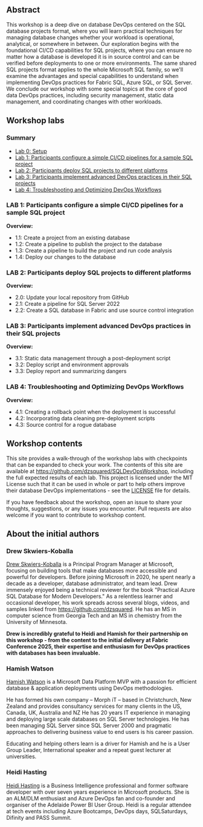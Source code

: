 
## Abstract

This workshop is a deep dive on database DevOps centered on the SQL database projects format, where you will learn practical techniques for managing database changes whether your workload is operational, analytical, or somewhere in between. Our exploration begins with the foundational CI/CD capabilities for SQL projects, where you can ensure no matter how a database is developed it is in source control and can be verified before deployments to one or more environments. The same shared SQL projects format applies to the whole Microsoft SQL family, so we'll examine the advantages and special capabilities to understand when implementing DevOps practices for Fabric SQL, Azure SQL, or SQL Server. We conclude our workshop with some special topics at the core of good data DevOps practices, including security management, static data management, and coordinating changes with other workloads.

## Workshop labs

### Summary
- [Lab 0: Setup](LAB0/README.md)
- [Lab 1: Participants configure a simple CI/CD pipelines for a sample SQL project](LAB1/README.md)
- [Lab 2: Participants deploy SQL projects to different platforms](LAB2/README.md)
- [Lab 3: Participants implement advanced DevOps practices in their SQL projects](LAB3/README.md)
- [Lab 4: Troubleshooting and Optimizing DevOps Workflows](LAB4/README.md)

### LAB 1: Participants configure a simple CI/CD pipelines for a sample SQL project

**Overview:**
- 1.1: Create a project from an existing database
- 1.2: Create a pipeline to publish the project to the database
- 1.3: Create a pipeline to build the project and run code analysis
- 1.4: Deploy our changes to the database

### LAB 2: Participants deploy SQL projects to different platforms

**Overview:**
- 2.0: Update your local repository from GitHub
- 2.1: Create a pipeline for SQL Server 2022
- 2.2: Create a SQL database in Fabric and use source control integration

### LAB 3: Participants implement advanced DevOps practices in their SQL projects

**Overview:**
- 3.1: Static data management through a post-deployment script
- 3.2: Deploy script and environment approvals
- 3.3: Deploy report and summarizing dangers

### LAB 4: Troubleshooting and Optimizing DevOps Workflows

**Overview:**
- 4.1: Creating a rollback point when the deployment is successful
- 4.2: Incorporating data cleaning pre-deployment scripts
- 4.3: Source control for a rogue database

## Workshop contents

This site provides a walk-through of the workshop labs with checkpoints that can be expanded to check your work. The contents of this site are available at https://github.com/dzsquared/SQLDevOpsWorkshop, including the full expected results of each lab. This project is licensed under the MIT License such that it can be used in whole or part to help others improve their database DevOps implementations - see the [LICENSE](LICENSE.md) file for details.

If you have feedback about the workshop, open an issue to share your thoughts, suggestions, or any issues you encounter. Pull requests are also welcome if you want to contribute to workshop content.

## About the initial authors

### Drew Skwiers-Koballa

[Drew Skwiers-Koballa](https://www.linkedin.com/in/drew-skwiers-koballa/) is a Principal Program Manager at Microsoft, focusing on building tools that make databases more accessible and powerful for developers. Before joining Microsoft in 2020, he spent nearly a decade as a developer, database administrator, and team lead. Drew immensely enjoyed being a technical reviewer for the book "Practical Azure SQL Database for Modern Developers." As a relentless learner and occasional developer, his work spreads across several blogs, videos, and samples linked from https://github.com/dzsquared. He has an MS in computer science from Georgia Tech and an MS in chemistry from the University of Minnesota.

**Drew is incredibly grateful to Heidi and Hamish for their partnership on this workshop - from the content to the initial delivery at Fabric Conference 2025, their expertise and enthusiasm for DevOps practices with databases has been invaluable.**

### Hamish Watson

[Hamish Watson](https://www.linkedin.com/in/hamishwatson8/) is a Microsoft Data Platform MVP with a passion for efficient database & application deployments using DevOps methodologies.

He has formed his own company – Morph iT – based in Christchurch, New Zealand and provides consultancy services for many clients in the US, Canada, UK, Australia and NZ
He has 20 years IT experience in managing and deploying large scale databases on SQL Server technologies. He has been managing SQL Server since SQL Server 2000 and pragmatic approaches to delivering business value to end users is his career passion.

Educating and helping others learn is a driver for Hamish and he is a User Group Leader, International speaker and a repeat guest lecturer at universities.

### Heidi Hasting

[Heidi Hasting](https://www.linkedin.com/in/heidi-hasting-a068694/) is a Business Intelligence professional and former software developer with over seven years experience in Microsoft products. She is an ALM/DLM enthusiast and Azure DevOps fan and co-founder and organiser of the Adelaide Power BI User Group. Heidi is a regular attendee at tech events including Azure Bootcamps, DevOps days, SQLSaturdays, Difinity and PASS Summit.

